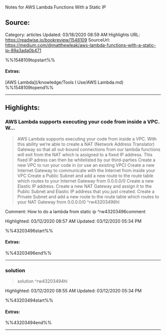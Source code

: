 Notes for AWS Lambda Functions With a Static IP

## Source:
Category: articles
Updated: 03/18/2020 08:59 AM
Highlights URL: https://readwise.io/bookreview/1548109
SourceUrl: https://medium.com/@matthewleak/aws-lambda-functions-with-a-static-ip-89a3ada0b471

%%1548109topstart%%
#### Extras:
[AWS Lambda](/knowledge/Tools I Use/AWS Lambda.md)
%%1548109topend%%


 
-----
 ## Highlights:

### AWS Lambda supports executing your code from inside a VPC. W...
>AWS Lambda supports executing your code from inside a VPC. With this ability we’re able to create a NAT (Network Address Translator) Gateway so that all out-bound connections from our lambda functions will exit from the NAT which is assigned to a fixed IP address. This fixed IP adress can then be whitelisted by our third-parties
>Create a new VPC to run your code in (or use an existing VPC)
Create a new Internet Gateway to communicate with the Internet from inside your VPC
Create a Public Subnet and add a new route to the route table which routes to your Internet Gateway from 0.0.0.0/0
Create a new Elastic IP address.
Create a new NAT Gateway and assign it to the Public Subnet and Elastic IP address that you just created.
Create a Private Subnet and add a new route to the route table which routes to your NAT Gateway from 0.0.0.0/0 ^rw43203496hl

Comment: How to do a lambda from static ip ^rw43203496comment

Highlighted: 03/12/2020 08:57 AM
Updated: 03/12/2020 05:34 PM

%%43203496start%%
#### Extras:

%%43203496end%%



------

### solution
>solution ^rw43203494hl


Highlighted: 03/12/2020 08:55 AM
Updated: 03/12/2020 05:34 PM

%%43203494start%%
#### Extras:

%%43203494end%%



------

